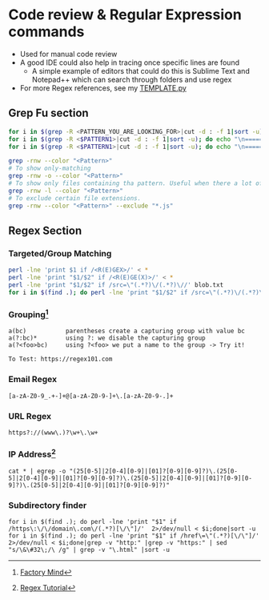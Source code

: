 # Code review & Regular Expression commands

* Used for manual code review
* A good IDE could also help in tracing once specific lines are found
    * A simple example of editors that could do this is Sublime Text and Notepad++ which can search through folders and use regex
* For more Regex references, see my [TEMPLATE.py](https://github.com/trojand/Script_Yard/blob/main/TEMPLATE.py)

## Grep Fu section
```bash
for i in $(grep -R <PATTERN_YOU_ARE_LOOKING_FOR>|cut -d : -f 1|sort -u); do echo "\n==========$i==========\n" && cat $i && read -s -d ' ' && clear;done
for i in $(grep -R <$PATTERN1>|cut -d : -f 1|sort -u); do echo "\n==========$i==========\n" && cat $i|grep -i <$PATTERN2> && read -s -d ' ' && clear;done
for i in $(grep -R <$PATTERN1>|cut -d : -f 1|sort -u); do echo "\n==========$i==========\n" && gedit $i;done

grep -rnw --color "<Pattern>"
# To show only-matching
grep -rnw -o --color "<Pattern>" 
# To show only files containing tha pattern. Useful when there a lot of text in the grep
grep -rnw -l --color "<Pattern>" 
# To exclude certain file extensions.
grep -rnw --color "<Pattern>" --exclude "*.js"
```

## Regex Section

### Targeted/Group Matching
```bash
perl -lne 'print $1 if /<R(E)GEX>/' < * 
perl -lne 'print "$1/$2" if /<R(E)GE(X)>/' < * 
perl -lne 'print "$1/$2" if /src=\"(.*?)\/(.*?)\//' blob.txt
for i in $(find .); do perl -lne 'print "$1/$2" if /src=\"(.*?)\/(.*?)\//' 2>/dev/null < $i;done|sort -u
```

### Grouping[^1]
```
a(bc)           parentheses create a capturing group with value bc
a(?:bc)*        using ?: we disable the capturing group
a(?<foo>bc)     using ?<foo> we put a name to the group -> Try it!

To Test: https://regex101.com
```

### Email Regex
```
[a-zA-Z0-9_.+-]+@[a-zA-Z0-9-]+\.[a-zA-Z0-9-.]+
```

### URL Regex
```
https?://(www\.)?\w+\.\w+
```

### IP Address[^2]
```
cat * | egrep -o "(25[0-5]|2[0-4][0-9]|[01]?[0-9][0-9]?)\.(25[0-5]|2[0-4][0-9]|[01]?[0-9][0-9]?)\.(25[0-5]|2[0-4][0-9]|[01]?[0-9][0-9]?)\.(25[0-5]|2[0-4][0-9]|[01]?[0-9][0-9]?)"
```

### Subdirectory finder
```
for i in $(find .); do perl -lne 'print "$1" if /https\:\/\/domain\.com\/(.*?)[\/\"]/'  2>/dev/null < $i;done|sort -u
for i in $(find .); do perl -lne 'print "$1" if /href\=\"(.*?)[\/\"]/'  2>/dev/null < $i;done|grep -v "http:" |grep -v "https:" | sed "s/\&\#32\;/\ /g" | grep -v "\.html" |sort -u
```


[^1]: [Factory Mind](https://medium.com/factory-mind/regex-tutorial-a-simple-cheatsheet-by-examples-649dc1c3f285)
[^2]: [Regex Tutorial](https://www.regextutorial.org/regex-for-ip-address-match.php)
